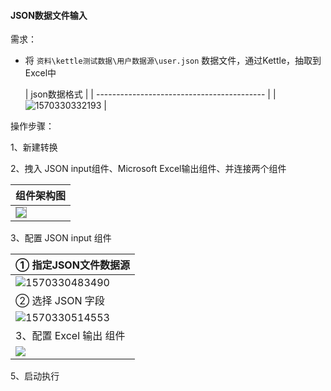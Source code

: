 
####  JSON数据文件输入

需求：

- 将 `资料\kettle测试数据\用户数据源\user.json` 数据文件，通过Kettle，抽取到Excel中

  | json数据格式                               |
        | ------------------------------------------ |
  | ![1570330332193](assets/1570330332193.png) |







操作步骤：

1、新建转换

2、拽入 JSON input组件、Microsoft Excel输出组件、并连接两个组件

| 组件架构图                                                   |
| ------------------------------------------------------------ |
| <img src="assets/1569600093587.png" align="left" style="border:1px solid #999" /> |



3、配置 JSON input 组件

| ① 指定JSON文件数据源                                |
| --------------------------------------------------- |
| ![1570330483490](assets/1570330483490.png)          |
| ② 选择 JSON 字段                                    |
| ![1570330514553](assets/1570330514553.png)          |
| 3、配置 Excel 输出 组件                             |
| <img src="assets/1570330579774.png" align="left" /> |

5、启动执行

